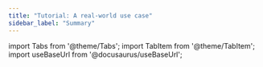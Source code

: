 ```yaml
---
title: "Tutorial: A real-world use case"
sidebar_label: "Summary"
---
```


import Tabs from '@theme/Tabs';
import TabItem from '@theme/TabItem';
import useBaseUrl from '@docusaurus/useBaseUrl';
